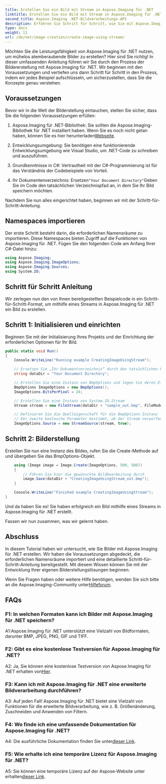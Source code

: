 ```yaml
---
title: Erstellen Sie ein Bild mit Stream in Aspose.Imaging für .NET
linktitle: Erstellen Sie ein Bild mit Stream in Aspose.Imaging für .NET
second_title: Aspose.Imaging .NET-Bildverarbeitungs-API
description: Erfahren Sie Schritt für Schritt, wie Sie mit Aspose.Imaging für .NET Bilder mithilfe von Stream erstellen. Umfassende Anleitung, Voraussetzungen und FAQs enthalten.
type: docs
weight: 11
url: /de/net/image-creation/create-image-using-stream/
---
```

Möchten Sie die Leistungsfähigkeit von Aspose.Imaging für .NET nutzen, um mühelos atemberaubende Bilder zu erstellen? Hier sind Sie richtig! In dieser umfassenden Anleitung führen wir Sie durch den Prozess der Bildererstellung mit Aspose.Imaging für .NET. Wir beginnen mit den Voraussetzungen und vertiefen uns dann Schritt für Schritt in den Prozess, indem wir jedes Beispiel aufschlüsseln, um sicherzustellen, dass Sie die Konzepte genau verstehen.

## Voraussetzungen

Bevor wir in die Welt der Bilderstellung eintauchen, stellen Sie sicher, dass Sie die folgenden Voraussetzungen erfüllen:

1.  Aspose.Imaging für .NET-Bibliothek: Sie sollten die Aspose.Imaging-Bibliothek für .NET installiert haben. Wenn Sie es noch nicht getan haben, können Sie es hier herunterladen[Webseite](https://releases.aspose.com/imaging/net/).

2. Entwicklungsumgebung: Sie benötigen eine funktionierende Entwicklungsumgebung wie Visual Studio, um .NET-Code zu schreiben und auszuführen.

3. Grundkenntnisse in C#: Vertrautheit mit der C#-Programmierung ist für das Verständnis der Codebeispiele von Vorteil.

4.  Ihr Dokumentenverzeichnis: Ersetzen`"Your Document Directory"`Geben Sie im Code den tatsächlichen Verzeichnispfad an, in dem Sie Ihr Bild speichern möchten.

Nachdem Sie nun alles eingerichtet haben, beginnen wir mit der Schritt-für-Schritt-Anleitung.

## Namespaces importieren

Der erste Schritt besteht darin, die erforderlichen Namensräume zu importieren. Diese Namespaces bieten Zugriff auf die Funktionen von Aspose.Imaging für .NET. Fügen Sie den folgenden Code am Anfang Ihrer C#-Datei hinzu:

```csharp
using Aspose.Imaging;
using Aspose.Imaging.ImageOptions;
using Aspose.Imaging.Sources;
using System.IO;
```

## Schritt für Schritt Anleitung

Wir zerlegen nun den von Ihnen bereitgestellten Beispielcode in ein Schritt-für-Schritt-Format, um mithilfe eines Streams in Aspose.Imaging für .NET ein Bild zu erstellen.

## Schritt 1: Initialisieren und einrichten

Beginnen Sie mit der Initialisierung Ihres Projekts und der Einrichtung der erforderlichen Optionen für Ihr Bild.

```csharp
public static void Run()
{
    Console.WriteLine("Running example CreatingImageUsingStream");

    // Ersetzen Sie „Ihr Dokumentverzeichnis“ durch den tatsächlichen Pfad zu Ihrem Dokumentverzeichnis.
    string dataDir = "Your Document Directory";

    // Erstellen Sie eine Instanz von BmpOptions und legen Sie deren Eigenschaften fest
    BmpOptions ImageOptions = new BmpOptions();
    ImageOptions.BitsPerPixel = 24;

    // Erstellen Sie eine Instanz von System.IO.Stream
    Stream stream = new FileStream(dataDir + "sample_out.bmp", FileMode.Create);

    // Definieren Sie die Quelleigenschaft für die BmpOptions-Instanz
    // Der zweite boolesche Parameter bestimmt, ob der Stream verworfen wird, sobald er den Gültigkeitsbereich verlässt
    ImageOptions.Source = new StreamSource(stream, true);
```

## Schritt 2: Bilderstellung

Erstellen Sie nun eine Instanz des Bildes, rufen Sie die Create-Methode auf und übergeben Sie das BmpOptions-Objekt.

```csharp
    using (Image image = Image.Create(ImageOptions, 500, 500))
    {
        // Führen Sie hier die gewünschte Bildbearbeitung durch
        image.Save(dataDir + "CreatingImageUsingStream_out.bmp");
    }

    Console.WriteLine("Finished example CreatingImageUsingStream");
}
```

Und da haben Sie es! Sie haben erfolgreich ein Bild mithilfe eines Streams in Aspose.Imaging für .NET erstellt.

Fassen wir nun zusammen, was wir gelernt haben.

## Abschluss

In diesem Tutorial haben wir untersucht, wie Sie Bilder mit Aspose.Imaging für .NET erstellen. Wir haben die Voraussetzungen abgedeckt, die erforderlichen Namensräume importiert und eine detaillierte Schritt-für-Schritt-Anleitung bereitgestellt. Mit diesem Wissen können Sie mit der Entwicklung Ihrer eigenen Bilderstellungslösungen beginnen.

 Wenn Sie Fragen haben oder weitere Hilfe benötigen, wenden Sie sich bitte an die Aspose.Imaging-Community unter[Hilfeforum](https://forum.aspose.com/).

## FAQs

### F1: In welchen Formaten kann ich Bilder mit Aspose.Imaging für .NET speichern?

A1:Aspose.Imaging für .NET unterstützt eine Vielzahl von Bildformaten, darunter BMP, JPEG, PNG, GIF und TIFF.

### F2: Gibt es eine kostenlose Testversion für Aspose.Imaging für .NET?

A2: Ja, Sie können eine kostenlose Testversion von Aspose.Imaging für .NET erhalten von[Hier](https://releases.aspose.com/).

### F3: Kann ich mit Aspose.Imaging für .NET eine erweiterte Bildverarbeitung durchführen?

A3: Auf jeden Fall! Aspose.Imaging für .NET bietet eine Vielzahl von Funktionen für die erweiterte Bildverarbeitung, wie z. B. Größenänderung, Zuschneiden und Anwenden von Filtern.

### F4: Wo finde ich eine umfassende Dokumentation für Aspose.Imaging für .NET?

 A4: Die ausführliche Dokumentation finden Sie unter[dieser Link](https://reference.aspose.com/imaging/net/).

### F5: Wie erhalte ich eine temporäre Lizenz für Aspose.Imaging für .NET?

 A5: Sie können eine temporäre Lizenz auf der Aspose-Website unter erhalten[dieser Link](https://purchase.aspose.com/temporary-license/).
